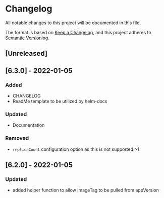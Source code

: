 # Changelog
All notable changes to this project will be documented in this file.

The format is based on [Keep a Changelog](https://keepachangelog.com/en/1.0.0/),
and this project adheres to [Semantic Versioning](https://semver.org/spec/v2.0.0.html).

## [Unreleased]

## [6.3.0] - 2022-01-05
### Added
- CHANGELOG
- ReadMe template to be utilized by helm-docs
### Updated
- Documentation
### Removed
- `replicaCount` configuration option as this is not supported >1

## [6.2.0] - 2022-01-05
### Updated
- added helper function to allow imageTag to be pulled from appVersion
